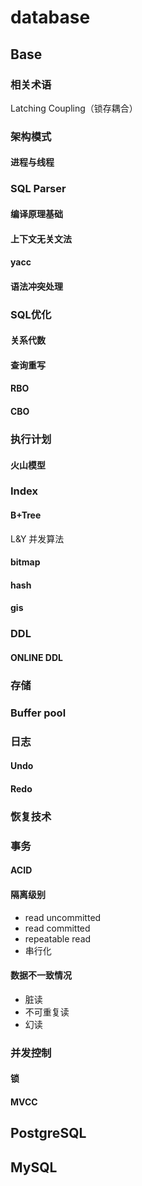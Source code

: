 # database
## Base
### 相关术语
Latching Coupling（锁存耦合）

### 架构模式
#### 进程与线程

### SQL Parser
#### 编译原理基础
#### 上下文无关文法
#### yacc
#### 语法冲突处理

### SQL优化
#### 关系代数
#### 查询重写
#### RBO
#### CBO

### 执行计划
#### 火山模型

### Index
#### B+Tree
L&Y 并发算法

#### bitmap
#### hash
#### gis

### DDL
#### ONLINE DDL

### 存储
### Buffer pool
### 日志
#### Undo
#### Redo

### 恢复技术

### 事务
#### ACID
#### 隔离级别
* read uncommitted
* read committed
* repeatable read
* 串行化
#### 数据不一致情况
* 脏读
* 不可重复读
* 幻读


### 并发控制
#### 锁
#### MVCC

## PostgreSQL
## MySQL


